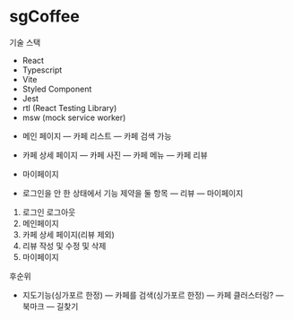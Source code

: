 # sgCoffee

기술 스택

- React
- Typescript
- Vite
- Styled Component
- Jest
- rtl (React Testing Library)
- msw (mock service worker)

* 메인 페이지
  — 카페 리스트
  — 카페 검색 가능

* 카페 상세 페이지
  — 카페 사진
  — 카페 메뉴
  — 카페 리뷰

* 마이페이지

* 로그인을 안 한 상태에서 기능 제약을 둘 항목
  — 리뷰
  — 마이페이지

1. 로그인 로그아웃
2. 메인페이지
3. 카페 상세 페이지(리뷰 제외)
4. 리뷰 작성 및 수정 및 삭제
5. 마이페이지

후순위

- 지도기능(싱가포르 한정)
  — 카페를 검색(싱가포르 한정)
  — 카페 클러스터링?
  — 북마크
  — 길찾기
